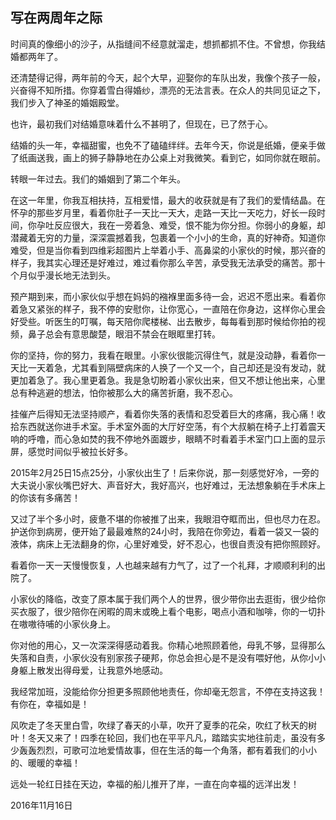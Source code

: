 ## 写在两周年之际
时间真的像细小的沙子，从指缝间不经意就溜走，想抓都抓不住。不曾想，你我结婚都两年了。

还清楚得记得，两年前的今天，起个大早，迎娶你的车队出发，我像个孩子一般，兴奋得不知所措。你穿着雪白得婚纱，漂亮的无法言表。在众人的共同见证之下，我们步入了神圣的婚姻殿堂。

也许，最初我们对结婚意味着什么不甚明了，但现在，已了然于心。

结婚的头一年，幸福甜蜜，也免不了磕磕绊绊。去年今天，你说是纸婚，便亲手做了纸画送我，画上的狮子静静地在办公桌上对我微笑。看到它，如同你就在眼前。

转眼一年过去。我们的婚姻到了第二个年头。

在这一年里，你我互相扶持，互相爱惜，最大的收获就是有了我们的爱情结晶。在怀孕的那些岁月里，看着你肚子一天比一天大，走路一天比一天吃力，好长一段时间，你孕吐反应很大，我在一旁着急、难受，恨不能为你分担。你弱小的身躯，却潜藏着无穷的力量，深深震撼着我，包裹着一个小小的生命，真的好神奇。知道你难受，但是当你看到四维彩超图片上举着小手、高鼻梁的小家伙的时候，那兴奋的样子，我其实心理还是好难过，难过看你那么辛苦，承受我无法承受的痛苦。那十个月似乎漫长地无法到头。

预产期到来，而小家伙似乎想在妈妈的襁褓里面多待一会，迟迟不愿出来。看着你着急又紧张的样子，我不停的安慰你，让你宽心，一直陪在你身边，这样你心里会好受些。听医生的叮嘱，每天陪你爬楼梯、出去散步，每每看到那时候给你拍的视频，鼻子总会有意思酸楚，眼泪不禁会在眼眶里打转。

你的坚持，你的努力，我看在眼里。小家伙很能沉得住气，就是没动静，看着你一天比一天着急，尤其看到隔壁病床的人换了一个又一个，自己却还是没有发动，就更加着急了。我心里更着急。我是急切盼着小家伙出来，但又不想让他出来，心里总有种逃避的想法，怕你被那么大的痛苦折磨，我不忍心。

挂催产后得知无法坚持顺产，看着你失落的表情和忍受着巨大的疼痛，我心痛！收拾东西就送你进手术室。手术室外面的大厅好空荡，有个大叔躺在椅子上打着震天响的呼噜，而心急如焚的我不停地外面踱步，眼睛不时看着手术室门口上面的显示屏，感觉时间似乎被拉长好多。

2015年2月25日15点25分，小家伙出生了！后来你说，那一刻感觉好冷，一旁的大夫说小家伙嘴巴好大、声音好大，我好高兴，也好难过，无法想象躺在手术床上的你该有多痛苦！

又过了半个多小时，疲惫不堪的你被推了出来，我眼泪夺眶而出，但也尽力在忍。护送你到病房，便开始了最最难熬的24小时，我陪在你旁边，看着一袋又一袋的液体，病床上无法翻身的你，心里好难受，好不忍心，也很自责没有把你照顾好。

看着你一天一天慢慢恢复，人也越来越有力气了，过了一个礼拜，才顺顺利利的出院了。

小家伙的降临，改变了原本属于我们两个人的世界，很少带你出去逛街，很少给你买衣服了，很少陪你在闲暇的周末或晚上看个电影，喝点小酒和咖啡，你的一切扑在嗷嗷待哺的小家伙身上。

你对他的用心，又一次深深得感动着我。你精心地照顾着他，母乳不够，显得那么失落和自责，小家伙没有别家孩子硬邦，你总会担心是不是没有喂好他，从你小小身躯上散发出得母爱，让我意外地感动。

我经常加班，没能给你分担更多照顾他地责任，你却毫无怨言，不停在支持这我！有你在，幸福如是！

风吹走了冬天里白雪，吹绿了春天的小草，吹开了夏季的花朵，吹红了秋天的树叶！冬天又来了！四季在轮回，我们也在平平凡凡，踏踏实实地往前走，虽没有多少轰轰烈烈，可歌可泣地爱情故事，但在生活的每一个角落，都有着我们的小小的、暖暖的幸福！

远处一轮红日挂在天边，幸福的船儿推开了岸，一直在向幸福的远洋出发！

2016年11月16日
